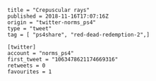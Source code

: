 ```
title = "Crepuscular rays"
published = 2018-11-16T17:07:16Z
origin = "twitter-norms_ps4"
type = "tweet"
tag = [ "ps4share", "red-dead-redemption-2",]

[twitter]
account = "norms_ps4"
first_tweet = "1063478621174669316"
retweets = 0
favourites = 1
```

<p class='image'><img src='https://mnf.m17s.net/2018/11/16/DsI8KwjXoAESvKL.jpg' alt=''></p>

